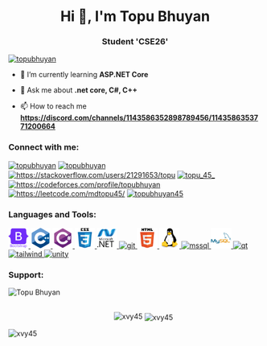 <h1 align="center"> Hi 👋, I'm Topu Bhuyan</h1>
<h3 align="center">Student 'CSE26'</h3>                   

<p align="left"> <a href="https://twitter.com/topubhuyan" target="blank"><img src="https://img.shields.io/twitter/follow/topubhuyan?logo=twitter&style=for-the-badge" alt="topubhuyan" /></a> </p>

- 🌱 I’m currently learning **ASP.NET Core**

- 💬 Ask me about **.net core, C#, C++**

- 📫 How to reach me **https://discord.com/channels/1143586352898789456/1143586353771200664**

<h3 align="left">Connect with me:</h3>
<p align="left">
<a href="https://twitter.com/topubhuyan" target="blank"><img align="center" src="https://raw.githubusercontent.com/rahuldkjain/github-profile-readme-generator/master/src/images/icons/Social/twitter.svg" alt="topubhuyan" height="30" width="40" /></a>
<a href="https://linkedin.com/in/topubhuyan" target="blank"><img align="center" src="https://raw.githubusercontent.com/rahuldkjain/github-profile-readme-generator/master/src/images/icons/Social/linked-in-alt.svg" alt="topubhuyan" height="30" width="40" /></a>
<a href="https://stackoverflow.com/users/https://stackoverflow.com/users/21291653/topu" target="blank"><img align="center" src="https://raw.githubusercontent.com/rahuldkjain/github-profile-readme-generator/master/src/images/icons/Social/stack-overflow.svg" alt="https://stackoverflow.com/users/21291653/topu" height="30" width="40" /></a>
<a href="https://instagram.com/topu_45_" target="blank"><img align="center" src="https://raw.githubusercontent.com/rahuldkjain/github-profile-readme-generator/master/src/images/icons/Social/instagram.svg" alt="topu_45_" height="30" width="40" /></a>
<a href="https://codeforces.com/profile/https://codeforces.com/profile/topubhuyan" target="blank"><img align="center" src="https://raw.githubusercontent.com/rahuldkjain/github-profile-readme-generator/master/src/images/icons/Social/codeforces.svg" alt="https://codeforces.com/profile/topubhuyan" height="30" width="40" /></a>
<a href="https://www.leetcode.com/https://leetcode.com/mdtopu45/" target="blank"><img align="center" src="https://raw.githubusercontent.com/rahuldkjain/github-profile-readme-generator/master/src/images/icons/Social/leet-code.svg" alt="https://leetcode.com/mdtopu45/" height="30" width="40" /></a>
<a href="https://www.hackerearth.com/topubhuyan45" target="blank"><img align="center" src="https://raw.githubusercontent.com/rahuldkjain/github-profile-readme-generator/master/src/images/icons/Social/hackerearth.svg" alt="topubhuyan45" height="30" width="40" /></a>
</p>

<h3 align="left">Languages and Tools:</h3>
<p align="left"> <a href="https://getbootstrap.com" target="_blank" rel="noreferrer"> <img src="https://raw.githubusercontent.com/devicons/devicon/master/icons/bootstrap/bootstrap-plain-wordmark.svg" alt="bootstrap" width="40" height="40"/> </a> <a href="https://www.w3schools.com/cpp/" target="_blank" rel="noreferrer"> <img src="https://raw.githubusercontent.com/devicons/devicon/master/icons/cplusplus/cplusplus-original.svg" alt="cplusplus" width="40" height="40"/> </a> <a href="https://www.w3schools.com/cs/" target="_blank" rel="noreferrer"> <img src="https://raw.githubusercontent.com/devicons/devicon/master/icons/csharp/csharp-original.svg" alt="csharp" width="40" height="40"/> </a> <a href="https://www.w3schools.com/css/" target="_blank" rel="noreferrer"> <img src="https://raw.githubusercontent.com/devicons/devicon/master/icons/css3/css3-original-wordmark.svg" alt="css3" width="40" height="40"/> </a> <a href="https://dotnet.microsoft.com/" target="_blank" rel="noreferrer"> <img src="https://raw.githubusercontent.com/devicons/devicon/master/icons/dot-net/dot-net-original-wordmark.svg" alt="dotnet" width="40" height="40"/> </a> <a href="https://git-scm.com/" target="_blank" rel="noreferrer"> <img src="https://www.vectorlogo.zone/logos/git-scm/git-scm-icon.svg" alt="git" width="40" height="40"/> </a> <a href="https://www.w3.org/html/" target="_blank" rel="noreferrer"> <img src="https://raw.githubusercontent.com/devicons/devicon/master/icons/html5/html5-original-wordmark.svg" alt="html5" width="40" height="40"/> </a> <a href="https://www.linux.org/" target="_blank" rel="noreferrer"> <img src="https://raw.githubusercontent.com/devicons/devicon/master/icons/linux/linux-original.svg" alt="linux" width="40" height="40"/> </a> <a href="https://www.microsoft.com/en-us/sql-server" target="_blank" rel="noreferrer"> <img src="https://www.svgrepo.com/show/303229/microsoft-sql-server-logo.svg" alt="mssql" width="40" height="40"/> </a> <a href="https://www.mysql.com/" target="_blank" rel="noreferrer"> <img src="https://raw.githubusercontent.com/devicons/devicon/master/icons/mysql/mysql-original-wordmark.svg" alt="mysql" width="40" height="40"/> </a> <a href="https://www.qt.io/" target="_blank" rel="noreferrer"> <img src="https://upload.wikimedia.org/wikipedia/commons/0/0b/Qt_logo_2016.svg" alt="qt" width="40" height="40"/> </a> <a href="https://tailwindcss.com/" target="_blank" rel="noreferrer"> <img src="https://www.vectorlogo.zone/logos/tailwindcss/tailwindcss-icon.svg" alt="tailwind" width="40" height="40"/> </a> <a href="https://unity.com/" target="_blank" rel="noreferrer"> <img src="https://www.vectorlogo.zone/logos/unity3d/unity3d-icon.svg" alt="unity" width="40" height="40"/> </a> </p>

<h3 align="left">Support:</h3>
<p><a href="https://www.buymeacoffee.com/Topu Bhuyan"> <img align="left" src="https://cdn.buymeacoffee.com/buttons/v2/default-yellow.png" height="50" width="210" alt="Topu Bhuyan" /></a></p><br><br>

<p><img align="left" src="https://github-readme-stats.vercel.app/api/top-langs?username=xvy45&show_icons=true&locale=en&layout=compact" alt="xvy45" /></p>

<p>&nbsp;<img align="center" src="https://github-readme-stats.vercel.app/api?username=xvy45&show_icons=true&locale=en" alt="xvy45" /></p>

<p><img align="center" src="https://github-readme-streak-stats.herokuapp.com/?user=xvy45&" alt="xvy45" /></p>
